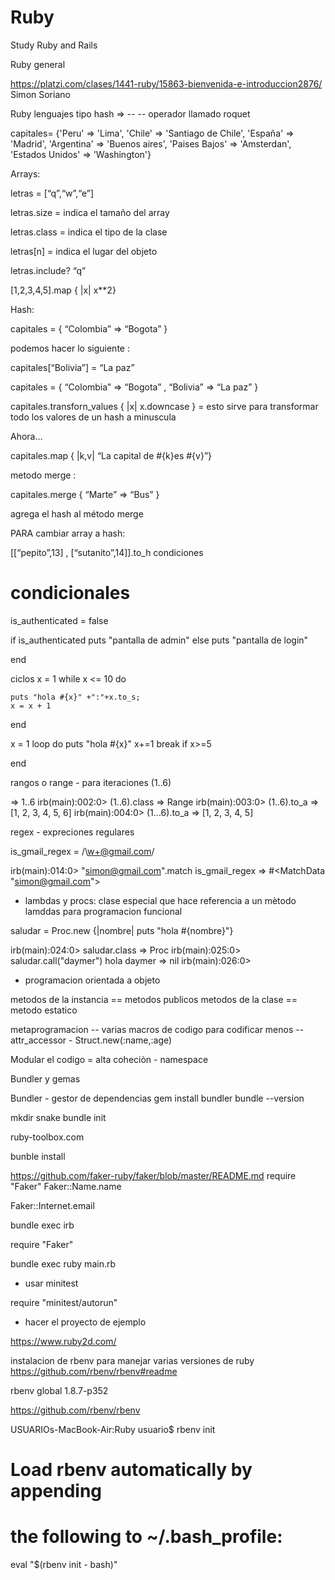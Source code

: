 # Ruby
Study Ruby and Rails

Ruby general 

https://platzi.com/clases/1441-ruby/15863-bienvenida-e-introduccion2876/
Simon Soriano

Ruby lenguajes
 tipo hash   => -- -- operador llamado roquet

capitales= {'Peru' => 'Lima', 'Chile' => 'Santiago de Chile', 'España' => 'Madrid', 'Argentina' => 'Buenos aires', 'Paises Bajos' => 'Amsterdan', 'Estados Unidos' => 'Washington'}

Arrays:

letras = [“q”,“w”,“e”]

letras.size = indica el tamaño del array

letras.class = indica el tipo de la clase

letras[n] = indica el lugar del objeto

letras.include? “q”

[1,2,3,4,5].map { |x| x**2}

Hash:

capitales = { “Colombia” => “Bogota” }

podemos hacer lo siguiente :

capitales[“Bolivia”] = “La paz”

capitales = { “Colombia” => “Bogota” , “Bolivia” => “La paz” }

capitales.transforn_values { |x| x.downcase } = esto sirve para transformar todo los valores de un hash a minuscula

Ahora…

capitales.map { |k,v| “La capital de #{k}es #{v}”}

metodo merge :

capitales.merge { “Marte” => “Bus” }

agrega el hash al método merge

PARA cambiar array a hash:

[[“pepito”,13] , [“sutanito”,14]].to_h
condiciones

# condicionales

is_authenticated = false

if is_authenticated
    puts "pantalla de admin" 
else
    puts "pantalla de login"

end    

ciclos 
x = 1 
while   x <= 10 do

    puts "hola #{x}" +":"+x.to_s;
    x = x + 1 
end   

x = 1 
loop do 
    puts "hola #{x}"
    x+=1
    break if x>=5
    
end 

rangos o range - para iteraciones 
(1..6)

=> 1..6
irb(main):002:0> (1..6).class
=> Range
irb(main):003:0> (1..6).to_a
=> [1, 2, 3, 4, 5, 6]
irb(main):004:0> (1...6).to_a
=> [1, 2, 3, 4, 5]

regex - expreciones regulares

is_gmail_regex = /\w+@gmail.com/


irb(main):014:0> "simon@gmail.com".match is_gmail_regex
=> #<MatchData "simon@gmail.com">


- lambdas y procs: clase especial que hace referencia a un mètodo
lamddas para programacion funcional 

saludar =  Proc.new {|nombre| puts "hola #{nombre}"}

irb(main):024:0> saludar.class
=> Proc
irb(main):025:0> saludar.call("daymer")
hola daymer
=> nil
irb(main):026:0> 

- programacion orientada a objeto 

metodos de la instancia == metodos publicos 
metodos de la clase ==  metodo estatico

metaprogramacion -- varias macros de codigo para codificar menos -- attr_accessor 
       - Struct.new(:name,:age)

 Modular el codigo  = alta coheciòn - namespace 

Bundler y gemas

Bundler -   gestor de dependencias
   gem install bundler 
bundle --version

mkdir snake
bundle init 

ruby-toolbox.com 


bunble install

https://github.com/faker-ruby/faker/blob/master/README.md
require "Faker"
Faker::Name.name

Faker::Internet.email

bundle exec irb

require "Faker"

bundle exec ruby main.rb

- usar minitest

require "minitest/autorun"


- hacer el  proyecto de ejemplo 

https://www.ruby2d.com/


instalacion de rbenv para manejar varias versiones de ruby https://github.com/rbenv/rbenv#readme 

rbenv global 1.8.7-p352

https://github.com/rbenv/rbenv



USUARIOs-MacBook-Air:Ruby usuario$ rbenv init
# Load rbenv automatically by appending
# the following to ~/.bash_profile:

eval "$(rbenv init - bash)"


